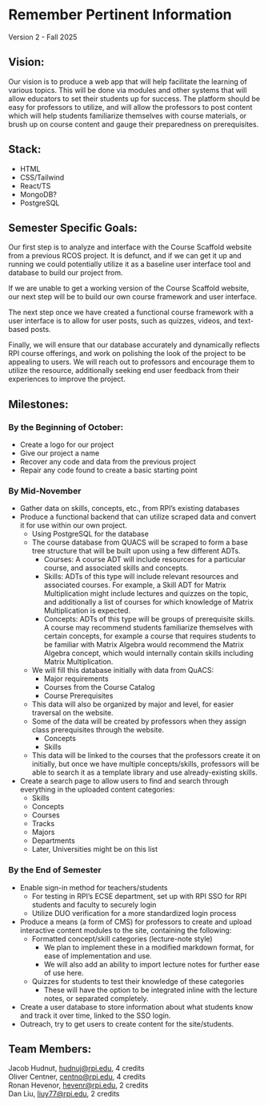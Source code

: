 # **Remember Pertinent Information**

Version 2 \- Fall 2025

## Vision:

Our vision is to produce a web app that will help facilitate the learning of various topics. This will be done via modules and other systems that will allow educators to set their students up for success. The platform should be easy for professors to utilize, and will allow the professors to post content which will help students familiarize themselves with course materials, or brush up on course content and gauge their preparedness on prerequisites.

## Stack:

* HTML  
* CSS/Tailwind  
* React/TS  
* MongoDB?  
* PostgreSQL

## Semester Specific Goals:

Our first step is to  analyze and interface with the Course Scaffold website from a previous RCOS project. It is defunct, and if we can get it up and running we could potentially utilize it as a baseline user interface tool and database to build our project from.

If we are unable to get a working version of the Course Scaffold website, our next step will be to build our own course framework and user interface. 

The next step once we have created a functional course framework with a user interface is to allow for user posts, such as quizzes, videos, and text-based posts.

Finally, we will ensure that our database accurately and dynamically reflects RPI course offerings, and work on polishing the look of the project to be appealing to users. We will reach out to professors and encourage them to utilize the resource, additionally seeking end user feedback from their experiences to improve the project.

## Milestones:

### By the Beginning of October:

* Create a logo for our project  
* Give our project a name  
* Recover any code and data from the previous project  
* Repair any code found to create a basic starting point

### By Mid-November

* Gather data on skills, concepts, etc., from RPI’s existing databases  
* Produce a functional backend that can utilize scraped data and convert it for use within our own project.  
  * Using PostgreSQL for the database  
  * The course database from QUACS will be scraped to form a base tree structure that will be built upon using a few different ADTs.  
    * Courses: A course ADT will include resources for a particular course, and associated skills and concepts.  
    * Skills: ADTs of this type will include relevant resources and associated courses. For example, a Skill ADT for Matrix Multiplication might include lectures and quizzes on the topic, and additionally a list of courses for which knowledge of Matrix Multiplication is expected.  
    * Concepts: ADTs of this type will be groups of prerequisite skills. A course may recommend students familiarize themselves with certain concepts, for example a course that requires students to be familiar with Matrix Algebra would recommend the Matrix Algebra concept, which would internally contain skills including Matrix Multiplication.  
  * We will fill this database initially with data from QuACS:  
    * Major requirements  
    * Courses from the Course Catalog  
    * Course Prerequisites  
  * This data will also be organized by major and level, for easier traversal on the website.  
  * Some of the data will be created by professors when they assign class prerequisites through the website.   
    * Concepts  
    * Skills  
  * This data will be linked to the courses that the professors create it on initially, but once we have multiple concepts/skills, professors will be able to search it as a template library and use already-existing skills.  
* Create a search page to allow users to find and search through everything in the uploaded content categories:  
  * Skills  
  * Concepts  
  * Courses  
  * Tracks  
  * Majors  
  * Departments  
  * Later, Universities might be on this list

### By the End of Semester

* Enable sign-in method for teachers/students  
  * For testing in RPI’s ECSE department, set up with RPI SSO for RPI students and faculty to securely login  
  * Utilize DUO verification for a more standardized login process  
* Produce a means (a form of CMS) for professors to create and upload interactive content modules to the site, containing the following:  
  * Formatted concept/skill categories (lecture-note style)  
    * We plan to implement these in a modified markdown format, for ease of implementation and use.  
    * We will also add an ability to import lecture notes for further ease of use here.  
  * Quizzes for students to test their knowledge of these categories  
    * These will have the option to be integrated inline with the lecture notes, or separated completely.  
* Create a user database to store information about what students know and track it over time, linked to the SSO login.  
* Outreach, try to get users to create content for the site/students.

## Team Members:

Jacob Hudnut, [hudnuj@rpi.edu](mailto:hudnuj@rpi.edu), 4 credits  
Oliver Centner, [centno@rpi.edu](mailto:centno@rpi.edu), 4 credits  
Ronan Hevenor, [hevenr@rpi.edu](mailto:hevenr@rpi.edu), 2 credits  
Dan Liu, [liuy77@rpi.edu](mailto:liuy77@rpi.edu), 2 credits